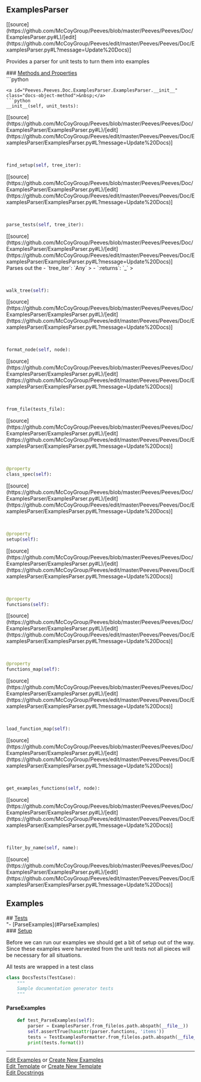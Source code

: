 ## <a id="Peeves.Peeves.Doc.ExamplesParser.ExamplesParser">ExamplesParser</a> 

<div class="docs-source-link" markdown="1">
[[source](https://github.com/McCoyGroup/Peeves/blob/master/Peeves/Peeves/Doc/ExamplesParser.py#L)/[edit](https://github.com/McCoyGroup/Peeves/edit/master/Peeves/Peeves/Doc/ExamplesParser.py#L?message=Update%20Docs)]
</div>

Provides a parser for unit tests to turn them into examples







<div class="collapsible-section">
 <div class="collapsible-section collapsible-section-header" markdown="1">
### <a class="collapse-link" data-toggle="collapse" href="#methods" markdown="1"> Methods and Properties</a> <a class="float-right" data-toggle="collapse" href="#methods"><i class="fa fa-chevron-down"></i></a>
 </div>
 <div class="collapsible-section collapsible-section-body collapse show" id="methods" markdown="1">
 ```python

```
<a id="Peeves.Peeves.Doc.ExamplesParser.ExamplesParser.__init__" class="docs-object-method">&nbsp;</a> 
```python
__init__(self, unit_tests): 
```
<div class="docs-source-link" markdown="1">
[[source](https://github.com/McCoyGroup/Peeves/blob/master/Peeves/Peeves/Doc/ExamplesParser/ExamplesParser.py#L)/[edit](https://github.com/McCoyGroup/Peeves/edit/master/Peeves/Peeves/Doc/ExamplesParser/ExamplesParser.py#L?message=Update%20Docs)]
</div>


<a id="Peeves.Peeves.Doc.ExamplesParser.ExamplesParser.find_setup" class="docs-object-method">&nbsp;</a> 
```python
find_setup(self, tree_iter): 
```
<div class="docs-source-link" markdown="1">
[[source](https://github.com/McCoyGroup/Peeves/blob/master/Peeves/Peeves/Doc/ExamplesParser/ExamplesParser.py#L)/[edit](https://github.com/McCoyGroup/Peeves/edit/master/Peeves/Peeves/Doc/ExamplesParser/ExamplesParser.py#L?message=Update%20Docs)]
</div>


<a id="Peeves.Peeves.Doc.ExamplesParser.ExamplesParser.parse_tests" class="docs-object-method">&nbsp;</a> 
```python
parse_tests(self, tree_iter): 
```
<div class="docs-source-link" markdown="1">
[[source](https://github.com/McCoyGroup/Peeves/blob/master/Peeves/Peeves/Doc/ExamplesParser/ExamplesParser.py#L)/[edit](https://github.com/McCoyGroup/Peeves/edit/master/Peeves/Peeves/Doc/ExamplesParser/ExamplesParser.py#L?message=Update%20Docs)]
</div>
Parses out the
  - `tree_iter`: `Any`
    > 
  - `:returns`: `_`
    >


<a id="Peeves.Peeves.Doc.ExamplesParser.ExamplesParser.walk_tree" class="docs-object-method">&nbsp;</a> 
```python
walk_tree(self): 
```
<div class="docs-source-link" markdown="1">
[[source](https://github.com/McCoyGroup/Peeves/blob/master/Peeves/Peeves/Doc/ExamplesParser/ExamplesParser.py#L)/[edit](https://github.com/McCoyGroup/Peeves/edit/master/Peeves/Peeves/Doc/ExamplesParser/ExamplesParser.py#L?message=Update%20Docs)]
</div>


<a id="Peeves.Peeves.Doc.ExamplesParser.ExamplesParser.format_node" class="docs-object-method">&nbsp;</a> 
```python
format_node(self, node): 
```
<div class="docs-source-link" markdown="1">
[[source](https://github.com/McCoyGroup/Peeves/blob/master/Peeves/Peeves/Doc/ExamplesParser/ExamplesParser.py#L)/[edit](https://github.com/McCoyGroup/Peeves/edit/master/Peeves/Peeves/Doc/ExamplesParser/ExamplesParser.py#L?message=Update%20Docs)]
</div>


<a id="Peeves.Peeves.Doc.ExamplesParser.ExamplesParser.from_file" class="docs-object-method">&nbsp;</a> 
```python
from_file(tests_file): 
```
<div class="docs-source-link" markdown="1">
[[source](https://github.com/McCoyGroup/Peeves/blob/master/Peeves/Peeves/Doc/ExamplesParser/ExamplesParser.py#L)/[edit](https://github.com/McCoyGroup/Peeves/edit/master/Peeves/Peeves/Doc/ExamplesParser/ExamplesParser.py#L?message=Update%20Docs)]
</div>


<a id="Peeves.Peeves.Doc.ExamplesParser.ExamplesParser.class_spec" class="docs-object-method">&nbsp;</a> 
```python
@property
class_spec(self): 
```
<div class="docs-source-link" markdown="1">
[[source](https://github.com/McCoyGroup/Peeves/blob/master/Peeves/Peeves/Doc/ExamplesParser/ExamplesParser.py#L)/[edit](https://github.com/McCoyGroup/Peeves/edit/master/Peeves/Peeves/Doc/ExamplesParser/ExamplesParser.py#L?message=Update%20Docs)]
</div>


<a id="Peeves.Peeves.Doc.ExamplesParser.ExamplesParser.setup" class="docs-object-method">&nbsp;</a> 
```python
@property
setup(self): 
```
<div class="docs-source-link" markdown="1">
[[source](https://github.com/McCoyGroup/Peeves/blob/master/Peeves/Peeves/Doc/ExamplesParser/ExamplesParser.py#L)/[edit](https://github.com/McCoyGroup/Peeves/edit/master/Peeves/Peeves/Doc/ExamplesParser/ExamplesParser.py#L?message=Update%20Docs)]
</div>


<a id="Peeves.Peeves.Doc.ExamplesParser.ExamplesParser.functions" class="docs-object-method">&nbsp;</a> 
```python
@property
functions(self): 
```
<div class="docs-source-link" markdown="1">
[[source](https://github.com/McCoyGroup/Peeves/blob/master/Peeves/Peeves/Doc/ExamplesParser/ExamplesParser.py#L)/[edit](https://github.com/McCoyGroup/Peeves/edit/master/Peeves/Peeves/Doc/ExamplesParser/ExamplesParser.py#L?message=Update%20Docs)]
</div>


<a id="Peeves.Peeves.Doc.ExamplesParser.ExamplesParser.functions_map" class="docs-object-method">&nbsp;</a> 
```python
@property
functions_map(self): 
```
<div class="docs-source-link" markdown="1">
[[source](https://github.com/McCoyGroup/Peeves/blob/master/Peeves/Peeves/Doc/ExamplesParser/ExamplesParser.py#L)/[edit](https://github.com/McCoyGroup/Peeves/edit/master/Peeves/Peeves/Doc/ExamplesParser/ExamplesParser.py#L?message=Update%20Docs)]
</div>


<a id="Peeves.Peeves.Doc.ExamplesParser.ExamplesParser.load_function_map" class="docs-object-method">&nbsp;</a> 
```python
load_function_map(self): 
```
<div class="docs-source-link" markdown="1">
[[source](https://github.com/McCoyGroup/Peeves/blob/master/Peeves/Peeves/Doc/ExamplesParser/ExamplesParser.py#L)/[edit](https://github.com/McCoyGroup/Peeves/edit/master/Peeves/Peeves/Doc/ExamplesParser/ExamplesParser.py#L?message=Update%20Docs)]
</div>


<a id="Peeves.Peeves.Doc.ExamplesParser.ExamplesParser.get_examples_functions" class="docs-object-method">&nbsp;</a> 
```python
get_examples_functions(self, node): 
```
<div class="docs-source-link" markdown="1">
[[source](https://github.com/McCoyGroup/Peeves/blob/master/Peeves/Peeves/Doc/ExamplesParser/ExamplesParser.py#L)/[edit](https://github.com/McCoyGroup/Peeves/edit/master/Peeves/Peeves/Doc/ExamplesParser/ExamplesParser.py#L?message=Update%20Docs)]
</div>


<a id="Peeves.Peeves.Doc.ExamplesParser.ExamplesParser.filter_by_name" class="docs-object-method">&nbsp;</a> 
```python
filter_by_name(self, name): 
```
<div class="docs-source-link" markdown="1">
[[source](https://github.com/McCoyGroup/Peeves/blob/master/Peeves/Peeves/Doc/ExamplesParser/ExamplesParser.py#L)/[edit](https://github.com/McCoyGroup/Peeves/edit/master/Peeves/Peeves/Doc/ExamplesParser/ExamplesParser.py#L?message=Update%20Docs)]
</div>
 </div>
</div>




## Examples













<div class="collapsible-section">
 <div class="collapsible-section collapsible-section-header" markdown="1">
## <a class="collapse-link" data-toggle="collapse" href="#Tests-30f204" markdown="1"> Tests</a> <a class="float-right" data-toggle="collapse" href="#Tests-30f204"><i class="fa fa-chevron-down"></i></a>
 </div>
 <div class="collapsible-section collapsible-section-body collapse show" id="Tests-30f204" markdown="1">
 "- [ParseExamples](#ParseExamples)

<div class="collapsible-section">
 <div class="collapsible-section collapsible-section-header" markdown="1">
### <a class="collapse-link" data-toggle="collapse" href="#Setup-81e0c3" markdown="1"> Setup</a> <a class="float-right" data-toggle="collapse" href="#Setup-81e0c3"><i class="fa fa-chevron-down"></i></a>
 </div>
 <div class="collapsible-section collapsible-section-body collapse show" id="Setup-81e0c3" markdown="1">
 
Before we can run our examples we should get a bit of setup out of the way.
Since these examples were harvested from the unit tests not all pieces
will be necessary for all situations.

All tests are wrapped in a test class
```python
class DocsTests(TestCase):
    """
    Sample documentation generator tests
    """
```

 </div>
</div>

#### <a name="ParseExamples">ParseExamples</a>
```python
    def test_ParseExamples(self):
        parser = ExamplesParser.from_file(os.path.abspath(__file__))
        self.assertTrue(hasattr(parser.functions, 'items'))
        tests = TestExamplesFormatter.from_file(os.path.abspath(__file__))
        print(tests.format())
```

 </div>
</div>





---

[Edit Examples](https://github.com/McCoyGroup/Peeves/edit/gh-pages/ci/examples/Peeves/Peeves/Doc/ExamplesParser/ExamplesParser.md) or 
[Create New Examples](https://github.com/McCoyGroup/Peeves/new/gh-pages/?filename=ci/examples/Peeves/Peeves/Doc/ExamplesParser/ExamplesParser.md) <br/>
[Edit Template](https://github.com/McCoyGroup/Peeves/edit/gh-pages/ci/docs/Peeves/Peeves/Doc/ExamplesParser/ExamplesParser.md) or 
[Create New Template](https://github.com/McCoyGroup/Peeves/new/gh-pages/?filename=ci/docs/templates/Peeves/Peeves/Doc/ExamplesParser/ExamplesParser.md) <br/>
[Edit Docstrings](https://github.com/McCoyGroup/Peeves/edit/master/Peeves/Peeves/Doc/ExamplesParser.py#L?message=Update%20Docs)